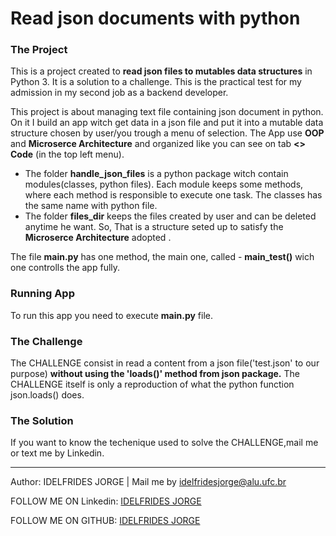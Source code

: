 # Read json documents with python

### The Project
This is a project created to **read json files to mutables data structures** in Python 3. 
It is a solution to a challenge. This is the practical test for my admission in my second job as a backend developer.

This project is about managing text file containing json document in python.
On it I build an app witch get data in a json file and  put it into a mutable data structure chosen by user/you trough a menu of selection. 
The App use **OOP** and **Microserce Architecture** and organized like you can see on tab **<> Code** (in the top left menu).
- The folder **handle_json_files** is a python package witch contain modules(classes, python files). Each module keeps some methods, where each method is responsible to execute one task. The classes  has the same name with python file.
- The folder **files_dir** keeps the files created by user and can be deleted anytime he want. 
So,  That is a structure seted up to satisfy the  **Microserce Architecture** adopted .

The file **main.py** has one method, the main one, called - **main_test()** wich one controlls the app fully.

### Running App
To run this app you need to execute **main.py** file.


### The Challenge

The CHALLENGE consist in read a content from a json file('test.json' to our purpose) 
**without using the 'loads()' method from json package.** 
The CHALLENGE itself is only a reproduction of what the python function json.loads() does.


### The Solution

If you want to know the techenique used to solve the CHALLENGE,mail me or text me by Linkedin.



-------------

Author: IDELFRIDES JORGE | Mail me by idelfridesjorge@alu.ufc.br 

FOLLOW ME ON Linkedin: [IDELFRIDES JORGE](https://www.linkedin.com/in/idelfrides-jorge-089939107/)

FOLLOW ME ON GITHUB: [IDELFRIDES JORGE](https://github.com/idelfrides)


